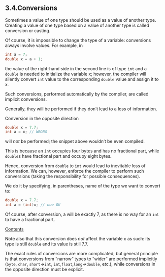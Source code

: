 ## 3.4.Conversions

Sometimes a value of one type should be used as a value of another type. Creating a value of one type based on a value of another type is called conversion or casting. 

Of course, it is impossible to change the type of a variable: conversions always involve values. For example, in

```java
int a = 7;
double x = a + 1;
```

the value of the right-hand side in the second line is of type `int` and a `double` is needed to initialize the variable x; however, the compiler will silently convert `int` value to the corresponding `double` value and assign it to x. 

Such conversions, performed automatically by the compiler, are called implicit conversions. 

Generally, they will be performed if they don’t lead to a loss of information. 

Conversion in the opposite direction

```java
double x = 7.7;
int a = x; // WRONG
```

will _not_ be performed; the snippet above wouldn’t be even compiled. 

This is because an `int` occupies four bytes and has no fractional part, while `double`s have fractional part and occupy eight bytes. 

Hence, conversion from `double` to `int` would lead to inevitable loss of information. We can, however, enforce the compiler to perform such conversions (taking the responsibility for possible consequences). 

We do it by specifying, in parentheses, name of the type we want to convert to:

```java
double x = 7.7;
int a = (int)x; // now OK
```
Of course, after conversion, a will be exactly 7, as there is no way for an `int` to have a fractional part.

[Contents](https://github.com/Java-PJATK/00.Contents)

Note also that this conversion does _not_ affect the variable x as such: its type is still `double` and its value is still 7.7.

The exact rules of conversions are more complicated, but general principle is that conversions from “narrow” types to “wider” are performed implicitly (`byte`, `char`, `short`→`int`, `int`,`float`,`long`→`double`, etc.), while conversions in the opposite direction must be explicit.
